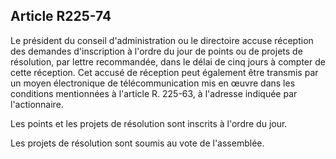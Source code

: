 Article R225-74
----
Le président du conseil d'administration ou le directoire accuse réception des
demandes d'inscription à l'ordre du jour de points ou de projets de résolution,
par lettre recommandée, dans le délai de cinq jours à compter de cette
réception. Cet accusé de réception peut également être transmis par un moyen
électronique de télécommunication mis en œuvre dans les conditions mentionnées à
l'article R. 225-63, à l'adresse indiquée par l'actionnaire.

Les points et les projets de résolution sont inscrits à l'ordre du jour.

Les projets de résolution sont soumis au vote de l'assemblée.
